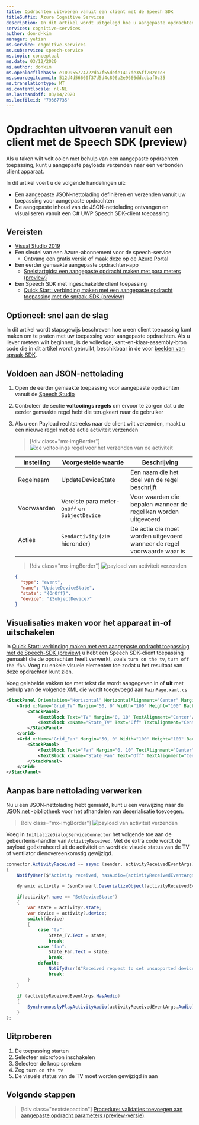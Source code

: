 ```yaml
---
title: Opdrachten uitvoeren vanuit een client met de Speech SDK
titleSuffix: Azure Cognitive Services
description: In dit artikel wordt uitgelegd hoe u aangepaste opdrachten voor activiteiten op een client met de spraak-SDK kunt afhandelen.
services: cognitive-services
author: don-d-kim
manager: yetian
ms.service: cognitive-services
ms.subservice: speech-service
ms.topic: conceptual
ms.date: 03/12/2020
ms.author: donkim
ms.openlocfilehash: e109955774722da7f55defe1417de35ff202cce8
ms.sourcegitcommit: 512d4d56660f37d5d4c896b2e9666ddcdbaf0c35
ms.translationtype: MT
ms.contentlocale: nl-NL
ms.lasthandoff: 03/14/2020
ms.locfileid: "79367735"
---
```

# <a name="fulfill-commands-from-a-client-with-the-speech-sdk-preview"></a>Opdrachten uitvoeren vanuit een client met de Speech SDK (preview)

Als u taken wilt volt ooien met behulp van een aangepaste opdrachten toepassing, kunt u aangepaste payloads verzenden naar een verbonden client apparaat.

In dit artikel voert u de volgende handelingen uit:

- Een aangepaste JSON-nettolading definiëren en verzenden vanuit uw toepassing voor aangepaste opdrachten
- De aangepaste inhoud van de JSON-nettolading ontvangen en visualiseren vanuit een C# UWP Speech SDK-client toepassing

## <a name="prerequisites"></a>Vereisten

- [Visual Studio 2019](https://visualstudio.microsoft.com/downloads/)
- Een sleutel van een Azure-abonnement voor de speech-service
  - [Ontvang een gratis versie](get-started.md) of maak deze op de [Azure Portal](https://portal.azure.com)
- Een eerder gemaakte aangepaste opdrachten-app
  - [Snelstartgids: een aangepaste opdracht maken met para meters (preview)](./quickstart-custom-speech-commands-create-parameters.md)
- Een Speech SDK met ingeschakelde client toepassing
  - [Quick Start: verbinding maken met een aangepaste opdracht toepassing met de spraak-SDK (preview)](./quickstart-custom-speech-commands-speech-sdk.md)

## <a name="optional-get-started-fast"></a>Optioneel: snel aan de slag

In dit artikel wordt stapsgewijs beschreven hoe u een client toepassing kunt maken om te praten met uw toepassing voor aangepaste opdrachten. Als u liever meteen wilt beginnen, is de volledige, kant-en-klaar-assembly-bron code die in dit artikel wordt gebruikt, beschikbaar in de voor [beelden van spraak-SDK](https://aka.ms/csspeech/samples).

## <a name="fulfill-with-json-payload"></a>Voldoen aan JSON-nettolading

1. Open de eerder gemaakte toepassing voor aangepaste opdrachten vanuit de [Speech Studio](https://speech.microsoft.com/)
1. Controleer de sectie **voltooiings regels** om ervoor te zorgen dat u de eerder gemaakte regel hebt die terugkeert naar de gebruiker
1. Als u een Payload rechtstreeks naar de client wilt verzenden, maakt u een nieuwe regel met de actie activiteit verzenden

   > [!div class="mx-imgBorder"]
   > ![de voltooiings regel voor het verzenden van de activiteit](media/custom-speech-commands/fulfill-sdk-completion-rule.png)

   | Instelling | Voorgestelde waarde | Beschrijving |
   | ------- | --------------- | ----------- |
   | Regelnaam | UpdateDeviceState | Een naam die het doel van de regel beschrijft |
   | Voorwaarden | Vereiste para meter-`OnOff` en `SubjectDevice` | Voor waarden die bepalen wanneer de regel kan worden uitgevoerd |
   | Acties | `SendActivity` (zie hieronder) | De actie die moet worden uitgevoerd wanneer de regel voorwaarde waar is |

   > [!div class="mx-imgBorder"]
   > ![payload van activiteit verzenden](media/custom-speech-commands/fulfill-sdk-send-activity-action.png)

   ```json
   {
     "type": "event",
     "name": "UpdateDeviceState",
     "state": "{OnOff}",
     "device": "{SubjectDevice}"
   }
   ```

## <a name="create-visuals-for-device-on-or-off-state"></a>Visualisaties maken voor het apparaat in-of uitschakelen

In [Quick Start: verbinding maken met een aangepaste opdracht toepassing met de Speech-SDK (preview)](./quickstart-custom-speech-commands-speech-sdk.md) u hebt een Speech SDK-client toepassing gemaakt die de opdrachten heeft verwerkt, zoals `turn on the tv`, `turn off the fan`. Voeg nu enkele visuele elementen toe zodat u het resultaat van deze opdrachten kunt zien.

Voeg gelabelde vakken toe met tekst die wordt aangegeven in of **uit** met behulp **van** de volgende XML die wordt toegevoegd aan `MainPage.xaml.cs`

```xml
<StackPanel Orientation="Horizontal" HorizontalAlignment="Center" Margin="20">
    <Grid x:Name="Grid_TV" Margin="50, 0" Width="100" Height="100" Background="LightBlue">
        <StackPanel>
            <TextBlock Text="TV" Margin="0, 10" TextAlignment="Center"/>
            <TextBlock x:Name="State_TV" Text="Off" TextAlignment="Center"/>
        </StackPanel>
    </Grid>
    <Grid x:Name="Grid_Fan" Margin="50, 0" Width="100" Height="100" Background="LightBlue">
        <StackPanel>
            <TextBlock Text="Fan" Margin="0, 10" TextAlignment="Center"/>
            <TextBlock x:Name="State_Fan" Text="Off" TextAlignment="Center"/>
        </StackPanel>
    </Grid>
</StackPanel>
```

## <a name="handle-customizable-payload"></a>Aanpas bare nettolading verwerken

Nu u een JSON-nettolading hebt gemaakt, kunt u een verwijzing naar de [JSON.net](https://www.newtonsoft.com/json) -bibliotheek voor het afhandelen van deserialisatie toevoegen.

> [!div class="mx-imgBorder"]
> ![payload van activiteit verzenden](media/custom-speech-commands/fulfill-sdk-json-nuget.png)

Voeg in `InitializeDialogServiceConnector` het volgende toe aan de gebeurtenis-handler van `ActivityReceived`. Met de extra code wordt de payload geëxtraheerd uit de activiteit en wordt de visuele status van de TV of ventilator dienovereenkomstig gewijzigd.

```C#
connector.ActivityReceived += async (sender, activityReceivedEventArgs) =>
{
    NotifyUser($"Activity received, hasAudio={activityReceivedEventArgs.HasAudio} activity={activityReceivedEventArgs.Activity}");

    dynamic activity = JsonConvert.DeserializeObject(activityReceivedEventArgs.Activity);

    if(activity?.name == "SetDeviceState")
    {
        var state = activity?.state;
        var device = activity?.device;
        switch(device)
        {
            case "tv":
                State_TV.Text = state;
                break;
            case "fan":
                State_Fan.Text = state;
                break;
            default:
                NotifyUser($"Received request to set unsupported device {device} to {state}");
                break;
        }
    }

    if (activityReceivedEventArgs.HasAudio)
    {
        SynchronouslyPlayActivityAudio(activityReceivedEventArgs.Audio);
    }
};
```

## <a name="try-it-out"></a>Uitproberen

1. De toepassing starten
1. Selecteer microfoon inschakelen
1. Selecteer de knop spreken
1. Zeg `turn on the tv`
1. De visuele status van de TV moet worden gewijzigd in aan

## <a name="next-steps"></a>Volgende stappen

> [!div class="nextstepaction"]
> [Procedure: validaties toevoegen aan aangepaste opdracht parameters (preview-versie)](./how-to-custom-speech-commands-validations.md)
